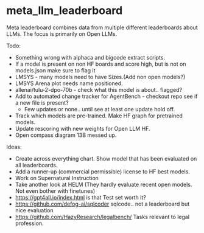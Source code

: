 # meta_llm_leaderboard
Meta leaderboard combines data from multiple different leaderboards about LLMs.
The focus is primarily on Open LLMs.

Todo:
- Something wrong with alphaca and bigcode extract scripts.
- If a model is present on non HF boards and score high, but is not on models.json make sure to flag it
- LMSYS - many models need to have Sizes.(Add non open models?)
- LMSYS Arena  plot needs name positioned.
- allenai/tulu-2-dpo-70b - check what this model is about.. flagged?
- Add to automated change tracker for AgentBench - checkout repo see if a new file is present?
  - Few updates or none.. until see at least one update hold off.
- Track which models are pre-trained. Make HF graph for pretrained models.
- Update rescoring with new weights for Open LLM HF. 
- Open compass diagram 13B messed up. 

Ideas:
- Create across everything chart. Show model that has been evaluated on all leaderboards.
- Add a runner-up (commercial permissible) license to HF best models.
- Work on Supernatural Instruction
- Take another look at HELM (They hardly evaluate recent open models. Not even bother with finetunes)
- https://gpt4all.io/index.html is that Test set worth it?
- https://github.com/defog-ai/sqlcoder sqlcode.. not a leaderboard but nice evaluation
- https://github.com/HazyResearch/legalbench/ Tasks relevant to legal profession.
